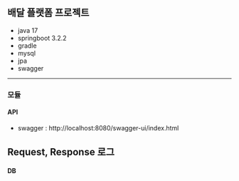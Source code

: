 ## 배달 플랫폼 프로젝트
- java 17
- springboot 3.2.2
- gradle
- mysql
- jpa
- swagger

---

### 모듈

#### API
- swagger : http://localhost:8080/swagger-ui/index.html

Request, Response 로그
- 

#### DB